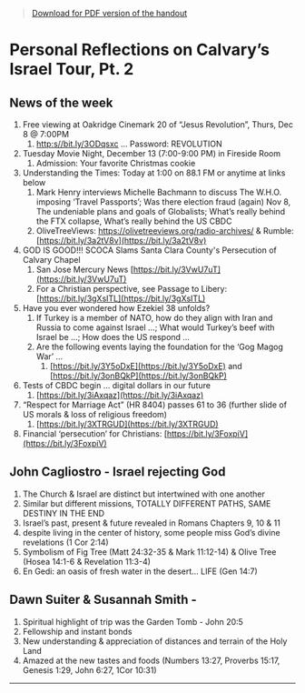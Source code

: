 >[Download for PDF version of the handout](/week120422.pdf)

# Personal Reflections on Calvary’s Israel Tour, Pt. 2

## News of the week

1. Free viewing at Oakridge Cinemark 20 of “Jesus Revolution”, Thurs, Dec 8 @ 7:00PM 
	1. [http:s//bit.ly/3ODqsxc](http:s//bit.ly/3ODqsxc)  … Password: REVOLUTION
1. Tuesday Movie Night, December 13 (7:00-9:00 PM) in Fireside Room
	1. Admission: Your favorite Christmas cookie
1. Understanding the Times: Today at 1:00 on 88.1 FM or anytime at links below              
	1. Mark Henry interviews Michelle Bachmann to discuss The W.H.O. imposing ‘Travel Passports’; Was there election fraud (again) Nov 8, The undeniable plans and goals of Globalists; What’s really behind the FTX collapse, What’s really behind the US CBDC
	1. OliveTreeViews: https://olivetreeviews.org/radio-archives/    &  Rumble: [https://bit.ly/3a2tV8v](https://bit.ly/3a2tV8v)
1. GOD IS GOOD!!! SCOCA Slams Santa Clara County's Persecution of Calvary Chapel
	1. San Jose Mercury News [https://bit.ly/3VwU7uT](https://bit.ly/3VwU7uT)
	1. For a Christian perspective, see Passage to Libery:  [https://bit.ly/3gXsITL](https://bit.ly/3gXsITL) 
1. Have you ever wondered how Ezekiel 38 unfolds?
	1. If Turkey is a member of NATO, how do they align with Iran and Russia to come against Israel …; What would Turkey’s beef with Israel be …; How does the US respond …
	1. Are the following events laying the foundation for the ‘Gog Magog War’ …
		1. [https://bit.ly/3Y5oDxE](https://bit.ly/3Y5oDxE)   and   [https://bit.ly/3onBQkP](https://bit.ly/3onBQkP) 
1. Tests of CBDC begin … digital dollars in our future
	1. [https://bit.ly/3iAxqaz](https://bit.ly/3iAxqaz) 
1. “Respect for Marriage Act” (HR 8404) passes 61 to 36 (further slide of US morals & loss of religious freedom)
	1. [https://bit.ly/3XTRGUD](https://bit.ly/3XTRGUD) 
1. Financial ‘persecution’ for Christians:  [https://bit.ly/3FoxpiV](https://bit.ly/3FoxpiV) 

## John Cagliostro  -  Israel rejecting God
1. The Church & Israel are distinct but intertwined with one another
1. Similar but different missions, TOTALLY DIFFERENT PATHS, SAME DESTINY IN THE END
1. Israel’s past, present & future revealed in Romans Chapters 9, 10 & 11
1. despite living in the center of history, some people miss God’s divine revelations (1 Cor 2:14)
1. Symbolism of Fig Tree (Matt 24:32-35 & Mark 11:12-14) & Olive Tree (Hosea 14:1-6 & Revelation 11:3-4)
1. En Gedi: an oasis of fresh water in the desert… LIFE (Gen 14:7)

## Dawn Suiter & Susannah Smith  -  
1. Spiritual highlight of trip was the Garden Tomb -  John 20:5
1. Fellowship and instant bonds
1. New understanding & appreciation of distances and terrain of the Holy Land 
1. Amazed at the new tastes and foods (Numbers 13:27, Proverbs 15:17, Genesis 1:29, John 6:27, 1Cor 10:31)






________________________________________________________________________________________________
